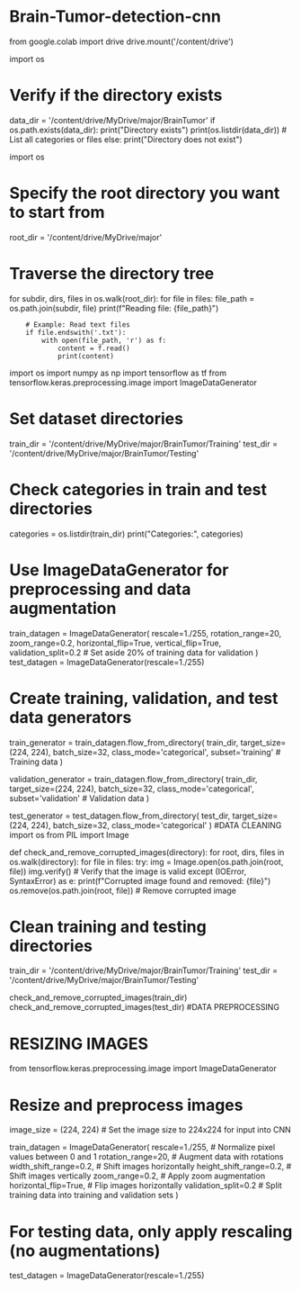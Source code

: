 # Brain-Tumor-detection-cnn
from google.colab import drive
drive.mount('/content/drive')

import os

# Verify if the directory exists
data_dir = '/content/drive/MyDrive/major/BrainTumor'
if os.path.exists(data_dir):
    print("Directory exists")
    print(os.listdir(data_dir))  # List all categories or files
else:
    print("Directory does not exist")

  import os

# Specify the root directory you want to start from
root_dir = '/content/drive/MyDrive/major'

# Traverse the directory tree
for subdir, dirs, files in os.walk(root_dir):
    for file in files:
        file_path = os.path.join(subdir, file)
        print(f"Reading file: {file_path}")

        # Example: Read text files
        if file.endswith('.txt'):
            with open(file_path, 'r') as f:
                content = f.read()
                print(content)  

import os
import numpy as np
import tensorflow as tf
from tensorflow.keras.preprocessing.image import ImageDataGenerator

# Set dataset directories
train_dir = '/content/drive/MyDrive/major/BrainTumor/Training'
test_dir = '/content/drive/MyDrive/major/BrainTumor/Testing'

# Check categories in train and test directories
categories = os.listdir(train_dir)
print("Categories:", categories)

# Use ImageDataGenerator for preprocessing and data augmentation
train_datagen = ImageDataGenerator(
    rescale=1./255,
    rotation_range=20,
    zoom_range=0.2,
    horizontal_flip=True,
    vertical_flip=True,
    validation_split=0.2  # Set aside 20% of training data for validation
)
test_datagen = ImageDataGenerator(rescale=1./255)

# Create training, validation, and test data generators
train_generator = train_datagen.flow_from_directory(
    train_dir,
    target_size=(224, 224),
    batch_size=32,
    class_mode='categorical',
    subset='training'  # Training data
)

validation_generator = train_datagen.flow_from_directory(
    train_dir,
    target_size=(224, 224),
    batch_size=32,
    class_mode='categorical',
    subset='validation'  # Validation data
)

test_generator = test_datagen.flow_from_directory(
    test_dir,
    target_size=(224, 224),
    batch_size=32,
    class_mode='categorical'
)
#DATA CLEANING
import os
from PIL import Image

def check_and_remove_corrupted_images(directory):
    for root, dirs, files in os.walk(directory):
        for file in files:
            try:
                img = Image.open(os.path.join(root, file))
                img.verify()  # Verify that the image is valid
            except (IOError, SyntaxError) as e:
                print(f"Corrupted image found and removed: {file}")
                os.remove(os.path.join(root, file))  # Remove corrupted image

# Clean training and testing directories
train_dir = '/content/drive/MyDrive/major/BrainTumor/Training'
test_dir = '/content/drive/MyDrive/major/BrainTumor/Testing'

check_and_remove_corrupted_images(train_dir)
check_and_remove_corrupted_images(test_dir)
#DATA PREPROCESSING
# RESIZING IMAGES
from tensorflow.keras.preprocessing.image import ImageDataGenerator

# Resize and preprocess images
image_size = (224, 224)  # Set the image size to 224x224 for input into CNN

train_datagen = ImageDataGenerator(
    rescale=1./255,  # Normalize pixel values between 0 and 1
    rotation_range=20,  # Augment data with rotations
    width_shift_range=0.2,  # Shift images horizontally
    height_shift_range=0.2,  # Shift images vertically
    zoom_range=0.2,  # Apply zoom augmentation
    horizontal_flip=True,  # Flip images horizontally
    validation_split=0.2  # Split training data into training and validation sets
)

# For testing data, only apply rescaling (no augmentations)
test_datagen = ImageDataGenerator(rescale=1./255)
